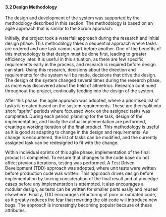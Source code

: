<div class="page-break-avoid">

#### 3.2 Design Methodology

The design and development of the system was supported by the methodology described in this section. The methodology is based on an agile approach that is similar to the Scrum approach.

</div>

Initially, the project took a waterfall approach during the research and initial design phase. This methodology takes a sequential approach where tasks are ordered and one task cannot start before another. One of the benefits of this methodology is that design must be done first, leading to greater efficiency later. It is useful in this situation, as there are few specific requirements early in the process, and research is required before design can start. Using this research, decisions about the direction and requirements for the system will be made, decisions that drive the design. The design of the system changed several times during the research phase, as more was discovered about the field of altmetrics. Research continued throughout the project, continually feeding into the design of the system.

After this phase, the agile approach was adopted, where a prioritised list of tasks is created based on the system requirements. These are then split into short "sprint" periods where focussed work on the assigned tasks was completed. During each period, planning for the task, design of the implementation, and finally the actual implementation are performed, creating a working iteration of the final product. This methodology is useful as it is good at adapting to change in the design and requirements. As change is encountered, the list of tasks can be modified, and the currently assigned task can be redesigned to fit with the change.

Within individual sprints of this agile phase, implementation of the final product is completed. To ensure that changes to the code base do not affect previous iterations, testing was performed. A Test Driven Development (TDD) approach was adopted, where unit tests were written before production code was written. This approach drives design before implementation by forcing consideration of the final result and of any edge cases before any implementation is attempted. It also encourages a modular design, as tests can be written for smaller parts easily and reused elsewhere. Finally, TDD encourages refactoring of poor or outdated code, as it greatly reduces the fear that rewriting the old code will introduce new bugs. The approach is increasingly becoming popular because of these attributes.

